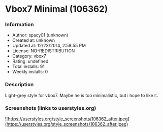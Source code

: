 # Vbox7 Minimal (106362)

### Information
- Author: spacy01 (unknown)
- Created at: unknown
- Updated at: 12/23/2014, 2:58:55 PM
- License: NO-REDISTRIBUTION
- Category: vbox7
- Rating: undefined
- Total installs: 91
- Weekly installs: 0


### Description
Light-grey style for vbox7. Maybe he is too minimalistic, but i hope to like it.


### Screenshots (links to userstyles.org)
![https://userstyles.org/style_screenshots/106362_after.jpeg](https://userstyles.org/style_screenshots/106362_after.jpeg)


